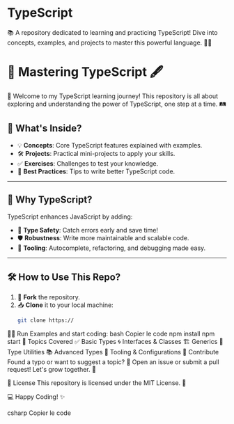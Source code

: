 # TypeScript
📚 A repository dedicated to learning and practicing TypeScript! Dive into concepts, examples, and projects to master this powerful language. 🚀✨
# 🚀 Mastering TypeScript 🖋️

🎉 Welcome to my TypeScript learning journey! This repository is all about exploring and understanding the power of TypeScript, one step at a time. 🛤️

## 📖 **What's Inside?**
- 💡 **Concepts**: Core TypeScript features explained with examples.
- 🛠️ **Projects**: Practical mini-projects to apply your skills.
- ✅ **Exercises**: Challenges to test your knowledge.
- 🎯 **Best Practices**: Tips to write better TypeScript code.

---

## 📜 **Why TypeScript?**
TypeScript enhances JavaScript by adding:
- 🚨 **Type Safety**: Catch errors early and save time!
- 🛡️ **Robustness**: Write more maintainable and scalable code.
- 🚀 **Tooling**: Autocomplete, refactoring, and debugging made easy.

---

## 🛠️ **How to Use This Repo?**
1. 🍴 **Fork** the repository.
2. 📥 **Clone** it to your local machine:
   ```bash
   git clone https://
🏃‍♂️ Run Examples and start coding:
bash
Copier le code
npm install
npm start
🧩 Topics Covered
✅ Basic Types
🌀 Interfaces & Classes
🏗️ Generics
🎨 Type Utilities
📚 Advanced Types
🔧 Tooling & Configurations
📢 Contribute
Found a typo or want to suggest a topic? 🤔 Open an issue or submit a pull request! Let's grow together. 🌱

📜 License
This repository is licensed under the MIT License. 📄

💻 Happy Coding! ✨

csharp
Copier le code
